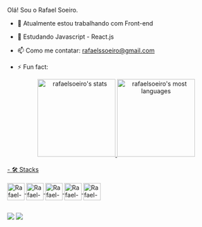 Olá! Sou o Rafael Soeiro.

- 🔭 Atualmente estou trabalhando com Front-end
- 🌱 Estudando Javascript - React.js 
- 📫 Como me contatar: rafaelssoeiro@gmail.com

- ⚡ Fun fact: 
<div  align="center">
  <a href="https://github.com/rafaelsoeiro">
  <img height="180em" src="https://github-readme-stats.vercel.app/api?username=rafaelsoeiro&show_icons=true&theme=vision-friendly-dark" alt="rafaelsoeiro's stats"/>
  <img height="180em" src="https://github-readme-stats.vercel.app/api/top-langs/?username=rafaelsoeiro&layout=compact&theme=vision-friendly-dark" alt="rafaelsoeiro's most languages"/>
  
</div>

<div style="display: inline_block">
  <br>
  - 🛠 Stacks 

  <br/>
  <br/>
  
  <img  align="center" alt="Rafael-HTML" height="40" width="40" src="https://cdn.jsdelivr.net/gh/devicons/devicon/icons/html5/html5-original-wordmark.svg"/>

  <img align="center" alt="Rafael-CSS" height="40" width="40" src="https://cdn.jsdelivr.net/gh/devicons/devicon/icons/css3/css3-original-wordmark.svg" />
  <img align="center" alt="Rafael-bootstrap" height="40" width="40" src="https://cdn.jsdelivr.net/gh/devicons/devicon/icons/bootstrap/bootstrap-original.svg" />
  
  <img align="center" alt="Rafael-Js" height="40" width="40" src="https://cdn.jsdelivr.net/gh/devicons/devicon/icons/javascript/javascript-original.svg" />
  <img align="center" alt="Rafael-react.js" height="40" width="40" src="https://cdn.jsdelivr.net/gh/devicons/devicon/icons/react/react-original.svg" />
  
</div>
  
  ##
 
<div> 
  <a href = "mailto:rafaessoeiro@gmail.com"><img src="https://img.shields.io/badge/-Gmail-%23333?style=for-the-badge&logo=gmail&logoColor=white" target="_blank"></a>
  <a href="https://www.linkedin.com/in/rafael-soeiro-a8889a193/" target="_blank"><img src="https://img.shields.io/badge/-LinkedIn-%230077B5?style=for-the-badge&logo=linkedin&logoColor=white" target="_blank"></a> 
</div>